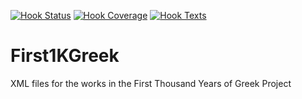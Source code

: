 [![Hook Status](http://ci.perseids.org/api/rest/v1.0/code/OpenGreekAndLatin/First1KGreek/status.svg?branch=refs%2Fheads%2Fmaster)](http://ci.perseids.org/repo/OpenGreekAndLatin/First1KGreek)
[![Hook Coverage](http://ci.perseids.org/api/rest/v1.0/code/OpenGreekAndLatin/First1KGreek/coverage.svg?branch=refs%2Fheads%2Fmaster)](http://ci.perseids.org/repo/OpenGreekAndLatin/First1KGreek)
[![Hook Texts](http://ci.perseids.org/api/rest/v1.0/code/OpenGreekAndLatin/First1KGreek/cts.svg?branch=refs%2Fheads%2Fmaster)](http://ci.perseids.org/repo/OpenGreekAndLatin/First1KGreek)

# First1KGreek
XML files for the works in the First Thousand Years of Greek Project
